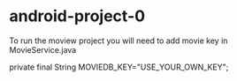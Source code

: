 # android-project-0

To run the moview project you will need to add movie key in MovieService.java

private final String MOVIEDB_KEY="USE_YOUR_OWN_KEY";
